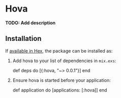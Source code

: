 # Hova

**TODO: Add description**

## Installation

If [available in Hex](https://hex.pm/docs/publish), the package can be installed as:

  1. Add hova to your list of dependencies in `mix.exs`:

        def deps do
          [{:hova, "~> 0.0.1"}]
        end

  2. Ensure hova is started before your application:

        def application do
          [applications: [:hova]]
        end

